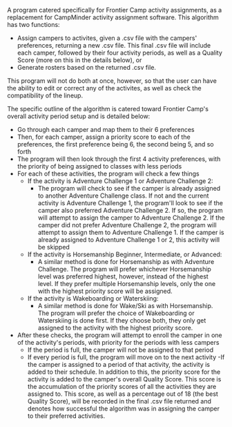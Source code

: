 A program catered specifically for Frontier Camp activity assignments, as a replacement for CampMinder activity assignment software.
This algorithm has two functions:
- Assign campers to activites, given a .csv file with the campers' preferences, returning a new .csv file. This final .csv file will include each camper, followed by their four activity periods, as well as a Quality Score (more on this in the details below), or
- Generate rosters based on the returned .csv file.

This program will not do both at once, however, so that the user can have the ability to edit or correct any of the activites, as well as check the compatibility of the lineup.

The specific outline of the algorithm is catered toward Frontier Camp's overall activity period setup and is detailed below:
- Go through each camper and map them to their 6 preferences
- Then, for each camper, assign a priority score to each of the preferences, the first preference being 6, the second being 5, and so forth
- The program will then look through the first 4 activity preferences, with the priority of being assigned to classes with less periods
- For each of these activities, the program will check a few things
  - If the activity is Adventure Challenge 1 or Adventure Challenge 2:
    - The program will check to see if the camper is already assigned to another Adventure Challenge class. If not and the current activity is Adventure Challenge 1, the program'll look to see if the camper also preferred Adventure Challenge 2. If so, the program will attempt to assign the camper to Adventure Challenge 2. If the camper did not prefer Adventure Challenge 2, the program will attempt to assign them to Adventure Challenge 1. If the camper is already assigned to Adventure Challenge 1 or 2, this activity will be skipped
  - If the activity is Horsemanship Beginner, Intermediate, or Advanced:
    - A similar method is done for Horsemanship as with Adventure Challenge. The program will prefer whichever Horsemanship level was preferred highest, however, instead of the highest level. If they prefer multiple Horsemanship levels, only the one with the highest priority score will be assigned.
  - If the activity is Wakeboarding or Waterskiing:
    - A similar method is done for Wake/Ski as with Horsemanship. The program will prefer the choice of Wakeboarding or Waterskiing is done first. If they choose both, they only get assigned to the activity with the highest priority score.
- After these checks, the program will attempt to enroll the camper in one of the activity's periods, with priority for the periods with less campers 
  - If the period is full, the camper will not be assigned to that period
  - If every period is full, the program will move on to the next activity
-If the camper is assigned to a period of that activity, the activity is added to their schedule. In addition to this, the priority score for the activity is added to the camper's overall Quality Score. This score is the accumulation of the priority scores of all the activities they are assigned to. This score, as well as a percentage out of 18 (the best Quality Score), will be recorded in the final .csv file returned and denotes how successful the algorithm was in assigning the camper to their preferred activities.
